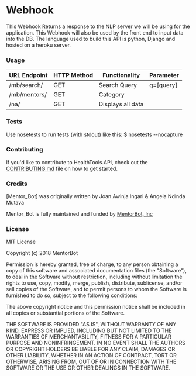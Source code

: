 # Webhook
This Webhook Returns a response to the NLP server we will be using for the application.
This Webhook will also be used by the front end to input data into the DB.
The language used to build this API is python, Django and hosted on a heroku server.


### Usage

| URL Endpoint | HTTP Method | Functionality     | Parameter |
|--------------|-------------|-------------------|-----------|
| /mb/search/  | GET         | Search Query      | q=[query] |
| /mb/mentors/ | GET         | Category          |           |
| /na/         | GET         | Displays all data |           |

### Tests

Use nosetests to run tests (with stdout) like this: $ nosetests --nocapture

### Contributing

If you'd like to contribute to HealthTools.API, check out the [CONTRIBUTING.md](CONTRIBUTING.md) file on how to get started.

### Credits

[Mentor_Bot] was originally written by Joan Awinja Ingari & Angela Ndinda Mutava

Mentor_Bot is fully maintained and funded by [MentorBot, Inc](http://mentorbot.com/community)


### License

MIT License

Copyright (c) 2018 MentorBot

Permission is hereby granted, free of charge, to any person obtaining a copy
of this software and associated documentation files (the "Software"), to deal
in the Software without restriction, including without limitation the rights
to use, copy, modify, merge, publish, distribute, sublicense, and/or sell
copies of the Software, and to permit persons to whom the Software is
furnished to do so, subject to the following conditions:

The above copyright notice and this permission notice shall be included in all
copies or substantial portions of the Software.

THE SOFTWARE IS PROVIDED "AS IS", WITHOUT WARRANTY OF ANY KIND, EXPRESS OR
IMPLIED, INCLUDING BUT NOT LIMITED TO THE WARRANTIES OF MERCHANTABILITY,
FITNESS FOR A PARTICULAR PURPOSE AND NONINFRINGEMENT. IN NO EVENT SHALL THE
AUTHORS OR COPYRIGHT HOLDERS BE LIABLE FOR ANY CLAIM, DAMAGES OR OTHER
LIABILITY, WHETHER IN AN ACTION OF CONTRACT, TORT OR OTHERWISE, ARISING FROM,
OUT OF OR IN CONNECTION WITH THE SOFTWARE OR THE USE OR OTHER DEALINGS IN THE
SOFTWARE.
